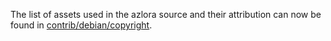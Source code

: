 The list of assets used in the azlora source and their attribution can now be found in [contrib/debian/copyright](../contrib/debian/copyright).
